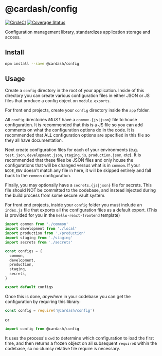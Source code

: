 # @cardash/config

[![CircleCI](https://circleci.com/gh/cardash/config.svg?style=svg&circle-token=08f5245c0844f58fdd8e431375b19305410264fa)](https://circleci.com/gh/cardash/config) [![Coverage Status](https://coveralls.io/repos/github/cardash/config/badge.svg?branch=master)](https://coveralls.io/github/cardash/config?branch=master)

Configuration management library, standardizes application storage and access.

## Install

```sh
npm install --save @cardash/config
```

## Usage

Create a `config` directory in the root of your application. Inside of this directory you can create various configuration files in either JSON or JS files that produce a config object on `module.exports`.

For front end projects, create your `config` directory inside the `app` folder.

All `config` directories *MUST* have a `common.{js|json}` file to house configuration. It is recommended that this is a JS file so you can add comments on what the configuration options do in the code. It is recommended that ALL configuration options are specified in this file so they all have documentation.

Next create configuration files for each of your environments (e.g. `test.json`, `development.json`, `staging.js`, `production.json`, etc). It is recommended that these files be JSON files and only house the configurations that will be changed versus what is in `common`. If your `NODE_ENV` doesn't match any file in here, it will be skipped entirely and fall back to the `common` configuration.

Finally, you may optionally have a `secrets.{js|json}` file for secrets. This file should NOT be committed to the codebase, and instead injected during the build process from some secure vault system.

For front end projects, inside your `config` folder you must include an `index.js` file that exports all the configuration files as a default export. (This is provided for you in the `hello-react-frontend` template)

```js
import common from './common'
import development from './local'
import production from './production'
import staging from './staging'
import secrets from './secrets'

const configs = {
  common,
  development,
  production,
  staging,
  secrets,
}

export default configs
```

Once this is done, *anywhere* in your codebase you can get the configuration by requiring this library:

```js
const config = require('@cardash/config')
```

or 

```js
import config from @cardash/config
```

It uses the process's `cwd` to determine which configuration to load the first time, and then returns a frozen object on all subsequent `require`s within the codebase, so no clumsy relative file require is necessary.
